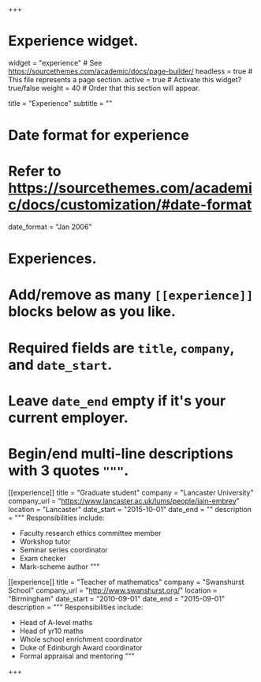 +++
# Experience widget.
widget = "experience"  # See https://sourcethemes.com/academic/docs/page-builder/
headless = true  # This file represents a page section.
active = true  # Activate this widget? true/false
weight = 40  # Order that this section will appear.

title = "Experience"
subtitle = ""

# Date format for experience
#   Refer to https://sourcethemes.com/academic/docs/customization/#date-format
date_format = "Jan 2006"

# Experiences.
#   Add/remove as many `[[experience]]` blocks below as you like.
#   Required fields are `title`, `company`, and `date_start`.
#   Leave `date_end` empty if it's your current employer.
#   Begin/end multi-line descriptions with 3 quotes `"""`.
[[experience]]
  title = "Graduate student"
  company = "Lancaster University"
  company_url = "https://www.lancaster.ac.uk/lums/people/iain-embrey"
  location = "Lancaster"
  date_start = "2015-10-01"
  date_end = ""
  description = """
  Responsibilities include:

  * Faculty research ethics committee member
  * Workshop tutor
  * Seminar series coordinator
  * Exam checker
  * Mark-scheme author
  """

[[experience]]
  title = "Teacher of mathematics"
  company = "Swanshurst School"
  company_url = "http://www.swanshurst.org/"
  location = "Birmingham"
  date_start = "2010-09-01"
  date_end = "2015-09-01"
  description = """
  Responsibilities include:

  * Head of A-level maths
  * Head of yr10 maths
  * Whole school enrichment coordinator
  * Duke of Edinburgh Award coordinator
  * Formal appraisal and mentoring
  """

+++
